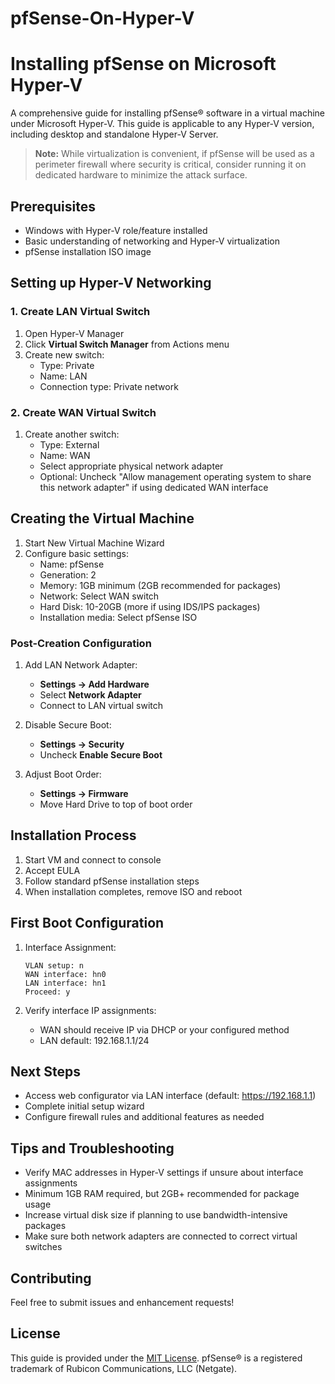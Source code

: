 # pfSense-On-Hyper-V 

# Installing pfSense on Microsoft Hyper-V

A comprehensive guide for installing pfSense® software in a virtual machine under Microsoft Hyper-V. This guide is applicable to any Hyper-V version, including desktop and standalone Hyper-V Server.

> **Note:** While virtualization is convenient, if pfSense will be used as a perimeter firewall where security is critical, consider running it on dedicated hardware to minimize the attack surface.

## Prerequisites

- Windows with Hyper-V role/feature installed
- Basic understanding of networking and Hyper-V virtualization
- pfSense installation ISO image

## Setting up Hyper-V Networking

### 1. Create LAN Virtual Switch
1. Open Hyper-V Manager
2. Click **Virtual Switch Manager** from Actions menu
3. Create new switch:
   - Type: Private
   - Name: LAN
   - Connection type: Private network

### 2. Create WAN Virtual Switch
1. Create another switch:
   - Type: External
   - Name: WAN
   - Select appropriate physical network adapter
   - Optional: Uncheck "Allow management operating system to share this network adapter" if using dedicated WAN interface

## Creating the Virtual Machine

1. Start New Virtual Machine Wizard
2. Configure basic settings:
   - Name: pfSense
   - Generation: 2
   - Memory: 1GB minimum (2GB recommended for packages)
   - Network: Select WAN switch
   - Hard Disk: 10-20GB (more if using IDS/IPS packages)
   - Installation media: Select pfSense ISO

### Post-Creation Configuration

1. Add LAN Network Adapter:
   - **Settings → Add Hardware**
   - Select **Network Adapter**
   - Connect to LAN virtual switch

2. Disable Secure Boot:
   - **Settings → Security**
   - Uncheck **Enable Secure Boot**

3. Adjust Boot Order:
   - **Settings → Firmware**
   - Move Hard Drive to top of boot order

## Installation Process

1. Start VM and connect to console
2. Accept EULA
3. Follow standard pfSense installation steps
4. When installation completes, remove ISO and reboot

## First Boot Configuration

1. Interface Assignment:
   ```
   VLAN setup: n
   WAN interface: hn0
   LAN interface: hn1
   Proceed: y
   ```

2. Verify interface IP assignments:
   - WAN should receive IP via DHCP or your configured method
   - LAN default: 192.168.1.1/24

## Next Steps

- Access web configurator via LAN interface (default: https://192.168.1.1)
- Complete initial setup wizard
- Configure firewall rules and additional features as needed

## Tips and Troubleshooting

- Verify MAC addresses in Hyper-V settings if unsure about interface assignments
- Minimum 1GB RAM required, but 2GB+ recommended for package usage
- Increase virtual disk size if planning to use bandwidth-intensive packages
- Make sure both network adapters are connected to correct virtual switches

## Contributing

Feel free to submit issues and enhancement requests!

## License

This guide is provided under the [MIT License](LICENSE). pfSense® is a registered trademark of Rubicon Communications, LLC (Netgate).

